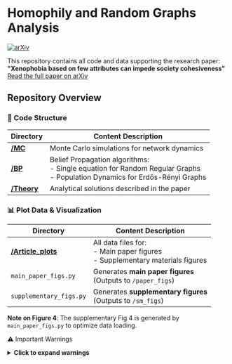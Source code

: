 # Homophily and Random Graphs Analysis

[![arXiv](https://img.shields.io/badge/arXiv-2506.18513-b31b1b.svg)](https://arxiv.org/abs/2506.18513)

This repository contains all code and data supporting the research paper:  
**"Xenophobia based on few attributes can impede society cohesiveness"**  
[Read the full paper on arXiv](https://arxiv.org/abs/2506.18513)

## Repository Overview

### 📁 Code Structure
| Directory | Content Description |
|-----------|---------------------|
| [**/MC**](./MC) | Monte Carlo simulations for network dynamics |
| [**/BP**](./BP) | Belief Propagation algorithms:<br>- Single equation for Random Regular Graphs<br>- Population Dynamics for Erdős-Rényi Graphs |
| [**/Theory**](./Theory) | Analytical solutions described in the paper |

### 📊 Plot Data & Visualization
| Directory | Content Description |
|-----------|---------------------|
| [**/Article_plots**](./Article_plots) | All data files for:<br>- Main paper figures<br>- Supplementary materials figures |
| `main_paper_figs.py` | Generates **main paper figures**<br>(Outputs to `/paper_figs`) |
| `supplementary_figs.py` | Generates **supplementary figures**<br>(Outputs to `/sm_figs`) |

**Note on Figure 4**: The supplementary Fig 4 is generated by `main_paper_figs.py` to optimize data loading.

⚠️ Important Warnings
<details> <summary><strong>Click to expand warnings</strong></summary>
Directory Structure |
1. The scripts expect the exact directory structure:
   - /Article_plots (contains all data files)
   
2. If you modify the structure, you must update the paths in:
   - main_paper_figs.py
   - supplementary_figs.py
   
